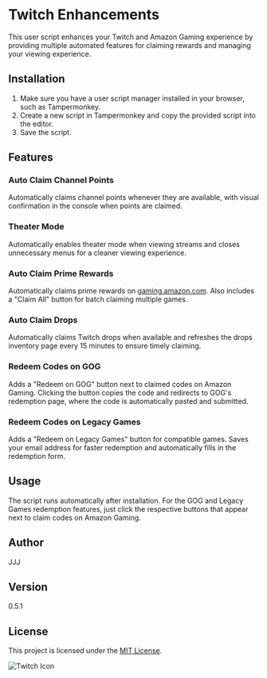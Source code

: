 # Twitch Enhancements

This user script enhances your Twitch and Amazon Gaming experience by providing multiple automated features for claiming rewards and managing your viewing experience.

## Installation

1. Make sure you have a user script manager installed in your browser, such as Tampermonkey.
2. Create a new script in Tampermonkey and copy the provided script into the editor.
3. Save the script.

## Features

### Auto Claim Channel Points
Automatically claims channel points whenever they are available, with visual confirmation in the console when points are claimed.

### Theater Mode
Automatically enables theater mode when viewing streams and closes unnecessary menus for a cleaner viewing experience.

### Auto Claim Prime Rewards
Automatically claims prime rewards on [gaming.amazon.com](https://gaming.amazon.com/). Also includes a "Claim All" button for batch claiming multiple games.

### Auto Claim Drops
Automatically claims Twitch drops when available and refreshes the drops inventory page every 15 minutes to ensure timely claiming.

### Redeem Codes on GOG
Adds a "Redeem on GOG" button next to claimed codes on Amazon Gaming. Clicking the button copies the code and redirects to GOG's redemption page, where the code is automatically pasted and submitted.

### Redeem Codes on Legacy Games
Adds a "Redeem on Legacy Games" button for compatible games. Saves your email address for faster redemption and automatically fills in the redemption form.

## Usage
The script runs automatically after installation. For the GOG and Legacy Games redemption features, just click the respective buttons that appear next to claim codes on Amazon Gaming.

## Author
JJJ

## Version
0.5.1

## License
This project is licensed under the [MIT License](https://choosealicense.com/licenses/mit/).

![Twitch Icon](https://th.bing.com/th/id/R.d71be224f193da01e7e499165a8981c5?rik=uBYlAxJ4XyXmJg&riu=http%3a%2f%2fpngimg.com%2fuploads%2ftwitch%2ftwitch_PNG28.png&ehk=PMc5m5Fil%2bhyq1zilk3F3cuzxSluXFBE80XgxVIG0rM%3d&risl=&pid=ImgRaw&r=0)